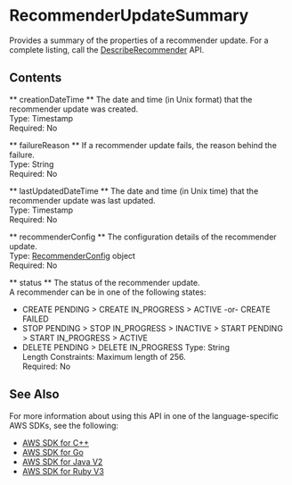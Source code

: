 # RecommenderUpdateSummary<a name="API_RecommenderUpdateSummary"></a>

Provides a summary of the properties of a recommender update\. For a complete listing, call the [DescribeRecommender](https://docs.aws.amazon.com/personalize/latest/dg/API_DescribeRecommender.html) API\.

## Contents<a name="API_RecommenderUpdateSummary_Contents"></a>

 ** creationDateTime **   <a name="personalize-Type-RecommenderUpdateSummary-creationDateTime"></a>
The date and time \(in Unix format\) that the recommender update was created\.  
Type: Timestamp  
Required: No

 ** failureReason **   <a name="personalize-Type-RecommenderUpdateSummary-failureReason"></a>
If a recommender update fails, the reason behind the failure\.  
Type: String  
Required: No

 ** lastUpdatedDateTime **   <a name="personalize-Type-RecommenderUpdateSummary-lastUpdatedDateTime"></a>
The date and time \(in Unix time\) that the recommender update was last updated\.  
Type: Timestamp  
Required: No

 ** recommenderConfig **   <a name="personalize-Type-RecommenderUpdateSummary-recommenderConfig"></a>
The configuration details of the recommender update\.  
Type: [RecommenderConfig](API_RecommenderConfig.md) object  
Required: No

 ** status **   <a name="personalize-Type-RecommenderUpdateSummary-status"></a>
The status of the recommender update\.  
A recommender can be in one of the following states:  
+ CREATE PENDING > CREATE IN\_PROGRESS > ACTIVE \-or\- CREATE FAILED
+ STOP PENDING > STOP IN\_PROGRESS > INACTIVE > START PENDING > START IN\_PROGRESS > ACTIVE
+ DELETE PENDING > DELETE IN\_PROGRESS
Type: String  
Length Constraints: Maximum length of 256\.  
Required: No

## See Also<a name="API_RecommenderUpdateSummary_SeeAlso"></a>

For more information about using this API in one of the language\-specific AWS SDKs, see the following:
+  [AWS SDK for C\+\+](https://docs.aws.amazon.com/goto/SdkForCpp/personalize-2018-05-22/RecommenderUpdateSummary) 
+  [AWS SDK for Go](https://docs.aws.amazon.com/goto/SdkForGoV1/personalize-2018-05-22/RecommenderUpdateSummary) 
+  [AWS SDK for Java V2](https://docs.aws.amazon.com/goto/SdkForJavaV2/personalize-2018-05-22/RecommenderUpdateSummary) 
+  [AWS SDK for Ruby V3](https://docs.aws.amazon.com/goto/SdkForRubyV3/personalize-2018-05-22/RecommenderUpdateSummary) 